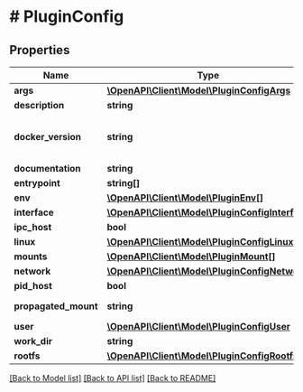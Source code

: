 # # PluginConfig

## Properties

Name | Type | Description | Notes
------------ | ------------- | ------------- | -------------
**args** | [**\OpenAPI\Client\Model\PluginConfigArgs**](PluginConfigArgs.md) |  |
**description** | **string** | description |
**docker_version** | **string** | Docker Version used to create the plugin | [optional]
**documentation** | **string** | documentation |
**entrypoint** | **string[]** | entrypoint |
**env** | [**\OpenAPI\Client\Model\PluginEnv[]**](PluginEnv.md) | env |
**interface** | [**\OpenAPI\Client\Model\PluginConfigInterface**](PluginConfigInterface.md) |  |
**ipc_host** | **bool** | ipc host |
**linux** | [**\OpenAPI\Client\Model\PluginConfigLinux**](PluginConfigLinux.md) |  |
**mounts** | [**\OpenAPI\Client\Model\PluginMount[]**](PluginMount.md) | mounts |
**network** | [**\OpenAPI\Client\Model\PluginConfigNetwork**](PluginConfigNetwork.md) |  |
**pid_host** | **bool** | pid host |
**propagated_mount** | **string** | propagated mount |
**user** | [**\OpenAPI\Client\Model\PluginConfigUser**](PluginConfigUser.md) |  | [optional]
**work_dir** | **string** | work dir |
**rootfs** | [**\OpenAPI\Client\Model\PluginConfigRootfs**](PluginConfigRootfs.md) |  | [optional]

[[Back to Model list]](../../README.md#models) [[Back to API list]](../../README.md#endpoints) [[Back to README]](../../README.md)
